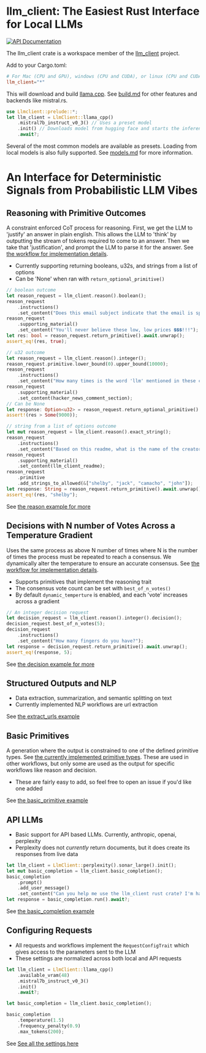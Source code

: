 <!-- cargo-rdme start -->

# llm_client: The Easiest Rust Interface for Local LLMs
[![API Documentation](https://docs.rs/llm_client/badge.svg)](https://docs.rs/llm_client)

The llm_client crate is a workspace member of the [llm_client](https://github.com/ShelbyJenkins/llm_client) project.


Add to your Cargo.toml:
```toml
# For Mac (CPU and GPU), windows (CPU and CUDA), or linux (CPU and CUDA)
llm_client="*"
```

This will download and build [llama.cpp](https://github.com/ggerganov/llama.cpp/blob/master/docs/build.md).
See [build.md](../docs/build.md) for other features and backends like mistral.rs.

```rust
use Llmclient::prelude::*;
let llm_client = LlmClient::llama_cpp()
    .mistral7b_instruct_v0_3() // Uses a preset model
    .init() // Downloads model from hugging face and starts the inference interface
    .await?;
```

Several of the most common models are available as presets. Loading from local models is also fully supported.
See [models.md](./docs/models.md) for more information.

# An Interface for Deterministic Signals from Probabilistic LLM Vibes

## Reasoning with Primitive Outcomes

A constraint enforced CoT process for reasoning. First, we get the LLM to 'justify' an answer in plain english.
This allows the LLM to 'think' by outputting the stream of tokens required to come to an answer. Then we take
that 'justification', and prompt the LLM to parse it for the answer.
See [the workflow for implementation details](./src/workflows/reason/one_round.rs).

- Currently supporting returning booleans, u32s, and strings from a list of options
- Can be 'None' when ran with `return_optional_primitive()`

```rust
// boolean outcome
let reason_request = llm_client.reason().boolean();
reason_request
    .instructions()
    .set_content("Does this email subject indicate that the email is spam?");
reason_request
    .supporting_material()
    .set_content("You'll never believe these low, low prices 💲💲💲!!!");
let res: bool = reason_request.return_primitive().await.unwrap();
assert_eq!(res, true);

// u32 outcome
let reason_request = llm_client.reason().integer();
reason_request.primitive.lower_bound(0).upper_bound(10000);
reason_request
    .instructions()
    .set_content("How many times is the word 'llm' mentioned in these comments?");
reason_request
    .supporting_material()
    .set_content(hacker_news_comment_section);
// Can be None
let response: Option<u32> = reason_request.return_optional_primitive().await.unwrap();
assert!(res > Some(9000));

// string from a list of options outcome
let mut reason_request = llm_client.reason().exact_string();
reason_request
    .instructions()
    .set_content("Based on this readme, what is the name of the creator of this project?");
reason_request
    .supporting_material()
    .set_content(llm_client_readme);
reason_request
    .primitive
    .add_strings_to_allowed(&["shelby", "jack", "camacho", "john"]);
let response: String = reason_request.return_primitive().await.unwrap();
assert_eq!(res, "shelby");
```

See [the reason example for more](./examples/reason.rs)

## Decisions with N number of Votes Across a Temperature Gradient

Uses the same process as above N number of times where N is the number of times the process must be repeated
to reach a consensus. We dynamically alter the temperature to ensure an accurate consensus.
See [the workflow for implementation details](./src/workflows/reason/decision.rs).

- Supports primitives that implement the reasoning trait
- The consensus vote count can be set with `best_of_n_votes()`
- By default `dynamic_temperture` is enabled, and each 'vote' increases across a gradient

```rust
// An integer decision request
let decision_request = llm_client.reason().integer().decision();
decision_request.best_of_n_votes(5);
decision_request
    .instructions()
    .set_content("How many fingers do you have?");
let response = decision_request.return_primitive().await.unwrap();
assert_eq!(response, 5);
```

See [the decision example for more](./examples/decision.rs)

## Structured Outputs and NLP

- Data extraction, summarization, and semantic splitting on text
- Currently implemented NLP workflows are url extraction

See [the extract_urls example](./examples/extract_urls.rs)

## Basic Primitives

A generation where the output is constrained to one of the defined primitive types.
See [the currently implemented primitive types](./src/primitives/mod.rs).
These are used in other workflows, but only some are used as the output for specific workflows like reason and decision.

- These are fairly easy to add, so feel free to open an issue if you'd like one added

See [the basic_primitive example](./examples/basic_primitive.rs)

## API LLMs

- Basic support for API based LLMs. Currently, anthropic, openai, perplexity
- Perplexity does not *currently* return documents, but it does create its responses from live data

```rust
let llm_client = LlmClient::perplexity().sonar_large().init();
let mut basic_completion = llm_client.basic_completion();
basic_completion
    .prompt()
    .add_user_message()
    .set_content("Can you help me use the llm_client rust crate? I'm having trouble getting cuda to work.");
let response = basic_completion.run().await?;
```

See [the basic_completion example](./examples/basic_completion.rs)

## Configuring Requests

- All requests and workflows implement the `RequestConfigTrait` which gives access to the parameters sent to the LLM
- These settings are normalized across both local and API requests

```rust
let llm_client = LlmClient::llama_cpp()
    .available_vram(48)
    .mistral7b_instruct_v0_3()
    .init()
    .await?;

let basic_completion = llm_client.basic_completion();

basic_completion
    .temperature(1.5)
    .frequency_penalty(0.9)
    .max_tokens(200);
```

See [See all the settings here](../llm_interface/src/requests/req_components.rs)

<!-- cargo-rdme end -->
